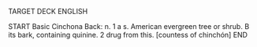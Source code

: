 TARGET DECK
ENGLISH

START
Basic
Cinchona
Back: n. 1 a s. American evergreen tree or shrub. B its bark, containing quinine. 2 drug from this. [countess of chinchón]
END
